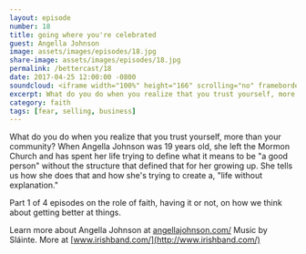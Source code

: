```yaml
---
layout: episode
number: 18
title: going where you're celebrated
guest: Angella Johnson
image: assets/images/episodes/18.jpg
share-image: assets/images/episodes/18.jpg
permalink: /bettercast/18
date: 2017-04-25 12:00:00 -0800
soundcloud: <iframe width="100%" height="166" scrolling="no" frameborder="no" src="https://w.soundcloud.com/player/?url=https%3A//api.soundcloud.com/tracks/319587505&amp;color=ff5500&amp;auto_play=false&amp;hide_related=false&amp;show_comments=true&amp;show_user=true&amp;show_reposts=false"></iframe>
excerpt: What do you do when you realize that you trust yourself, more than your community? When Angella Johnson was 19 years old, she left the Mormon Church and has spent her life trying to define what it means to be "a good person" without the structure that defined that for her growing up.
category: faith
tags: [fear, selling, business]
---
```


What do you do when you realize that you trust yourself, more than your community? When Angella Johnson was 19 years old, she left the Mormon Church and has spent her life trying to define what it means to be "a good person" without the structure that defined that for her growing up. She tells us how she does that and how she's trying to create a, "life without explanation."

Part 1 of 4 episodes on the role of faith, having it or not, on how we think about getting better at things.

Learn more about Angella Johnson at [angellajohnson.com/](http://angellajohnson.com/)
Music by Sláinte. More at [www.irishband.com/](http://www.irishband.com/)
